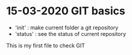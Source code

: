# 15-03-2020 GIT basics
- 'init' : make current folder a git repository
- 'status' : see the status of current repository

This is my first file to check GIT